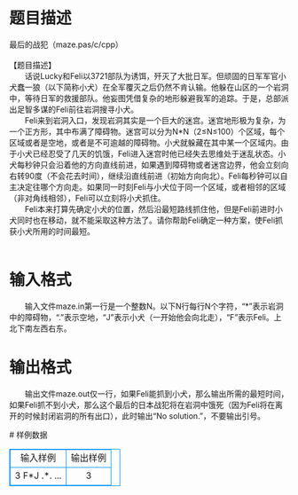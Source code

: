 # 

 
 # 题目描述 
<p>
最后的战犯（maze.pas/c/cpp）<br><br>【题目描述】<br>　　话说Lucky和Feli以3721部队为诱饵，歼灭了大批日军。但顽固的日军军官小犬蠢一狼（以下简称小犬）在全军覆灭之后仍然不肯认输。他躲在山区的一个岩洞中，等待日军的救援部队。他妄图凭借复杂的地形躲避我军的追踪。于是，总部派出足智多谋的Feli前往岩洞搜寻小犬。<br>　　Feli来到岩洞入口，发现岩洞其实是一个巨大的迷宫。迷宫地形极为复杂，为一个正方形，其中布满了障碍物。迷宫可以分为N*N（2≤N≤100）个区域，每个区域或者是空地，或者是不可逾越的障碍物。小犬就躲藏在其中某一个区域内。由于小犬已经忍受了几天的饥饿，Feli进入迷宫时他已经失去思维处于迷乱状态。小犬每秒钟只会沿着他的方向直线前进，如果遇到障碍物或者迷宫边界，他会立刻向右转90度（不会花去时间），继续沿直线前进（初始方向向北）。Feli每秒钟可以自主决定往哪个方向走。如果同一时刻Feli与小犬位于同一个区域，或者相邻的区域（非对角线相邻），Feli可以立刻将小犬抓住。<br>　　Feli本来打算先确定小犬的位置，然后沿最短路线抓住他，但是Feli前进时小犬同时也在移动，就不能采取这种方法了。请你帮助Feli确定一种方案，使Feli抓获小犬所用的时间最短。<br><br></p> 

 
 # 输入格式 
<p>
　　输入文件maze.in第一行是一个整数N。以下N行每行N个字符，“*”表示岩洞中的障碍物，“.”表示空地，“J”表示小犬（一开始他会向北走），“F”表示Feli。上北下南左西右东。</p> 

 
 # 输出格式 
<p>
　　输出文件maze.out仅一行，如果Feli能抓到小犬，那么输出所需的最短时间，如果Feli抓不到小犬，那么这个最后的日本战犯将在岩洞中饿死（因为Feli将在离开的时候封闭岩洞的所有出口），此时输出“No solution.”，不要输出引号。</p> 
# 样例数据
<style>
        table,table tr th, table tr td { border:1px solid #0094ff; }
        table { width: 200px; min-height: 25px; line-height: 25px; text-align: center; border-collapse: collapse;}   
    </style>
<table>
	<tr>
		<td>输入样例</td>
		<td>输出样例</td>
	</tr>
<tr><td>3
F*J
.*.
...
</td><td>3</td></tr></table>
